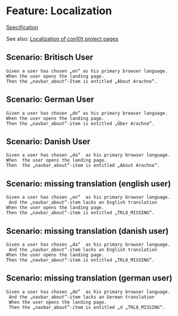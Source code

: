 # Feature: Localization

[Specification](../spec/Transl8ServiceSpec.js)

See also: [Localization of con10t project pages](feature_localization_con10t.md)

## Scenario: Britisch User

```gherkin
Given a user has chosen „en“ as his primary browser language.
When the user opens the landing page.
Then the „navbar_about“-Item is entitled „About Arachne“.
```

## Scenario: German User

```gherkin
Given a user has chosen „de“ as his primary browser language.
When the user opens the landing page.
Then the „navbar_about“-item is entitled „Über Arachne“.
```

## Scenario: Danish User

```gherkin
Given a user has chosen „da“  as his primary browser language.
When  the user opens the landing page.
Then  the „navbar_about“-item is entitled „About Arachne“.
```

## Scenario: missing translation (english user)

```gherkin
Given a user has chosen „en“  as his primary browser language.
 And the „navbar_about“-item lacks an English translation
When the user opens the landing page.
Then the „navbar_about“-item is entitled „TRL8_MISSING“.
```

## Scenario: missing translation (danish user)

```gherkin
Given a user has chosen „da“  as his primary browser language.
 And the „navbar_about“-item lacks an English translation
When the user opens the landing page.
Then the „navbar_about“-item is entitled „TRL8_MISSING“.
```

## Scenario: missing translation (german user)

```gherkin
Given a user has chosen „de“  as his primary browser language.
 And the „navbar_about“-item lacks an German translation
 When the user opens the landing page.
 Then the „navbar_about“-item is entitled „d „TRL8_MISSING“.
```




